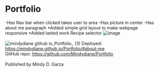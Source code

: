 # Portfolio

-Has Nav bar when clicked takes user to area
-Has picture in center
-Has about me paragraph
*Added simple grid layout to make webpage responsive
*Added lasted work Recipe selector
![image](https://user-images.githubusercontent.com/81452611/123548916-7536f180-d72c-11eb-9cd8-b38fb3419f60.png)
</br></br>
![mindydiane github io_Portfolio_ (3)](https://user-images.githubusercontent.com/80286982/130524816-6d7dad5d-1257-4581-b033-7c4f806422e7.png)
Deployed: https://mindydiane.github.io/Portfolio/#about-me
</br>
GitHub repo: https://github.com/Mindydiane/Portfolio
</br></br>
Published by Mindy D. Garza
